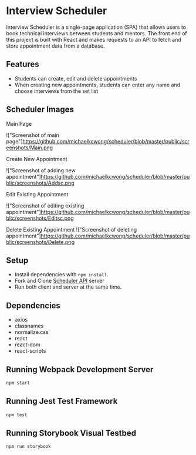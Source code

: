 # Interview Scheduler

Interview Scheduler is a single-page application (SPA) that allows users to book technical interviews between students and mentors. The front end of this project is built with React and makes requests to an API to fetch and store appointment data from a database.

## Features

- Students can create, edit and delete appointments
- When creating new appointments, students can enter any name and choose interviews from the set list

## Scheduler Images

Main Page

!["Screenshot of main page"]https://github.com/michaelkcwong/scheduler/blob/master/public/screenshots/Main.png

Create New Appointment

!["Screenshot of adding new appointment"]https://github.com/michaelkcwong/scheduler/blob/master/public/screenshots/Addsc.png

Edit Existing Appointment

!["Screenshot of editing existing appointment"]https://github.com/michaelkcwong/scheduler/blob/master/public/screenshots/Editsc.png

Delete Existing Appointment
!["Screenshot of deleting appointment"]https://github.com/michaelkcwong/scheduler/blob/master/public/screenshots/Delete.png


## Setup

- Install dependencies with `npm install`.
- Fork and Clone [Scheduler API](https://github.com/lighthouse-labs/scheduler-api) server
- Run both client and server at the same time.

## Dependencies

- axios
- classnames
- normalize.css
- react
- react-dom
- react-scripts

## Running Webpack Development Server

```sh
npm start
```

## Running Jest Test Framework

```sh
npm test
```

## Running Storybook Visual Testbed

```sh
npm run storybook
```
